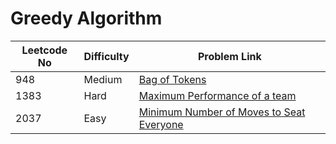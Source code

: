 # Greedy Algorithm



| Leetcode No | Difficulty | Problem Link                                                                                                                                          |
| ----------- | ---------- | ----------------------------------------------------------------------------------------------------------------------------------------------------- |
| 948         | Medium     | [Bag of Tokens](../difficulty-based-problem-index/leetcode-medium/leetcode-948-bag-of-tokens.md)                                                      |
| 1383        | Hard       | [Maximum Performance of a team](../difficulty-based-problem-index/leetcode-hard/leetcode-1383-maximum-performance-of-a-team.md)                       |
| 2037        | Easy       | [Minimum Number of Moves to Seat Everyone](../difficulty-based-problem-index/leetcode-easy/leetcode-2037-minimum-number-of-moves-to-seat-everyone.md) |
